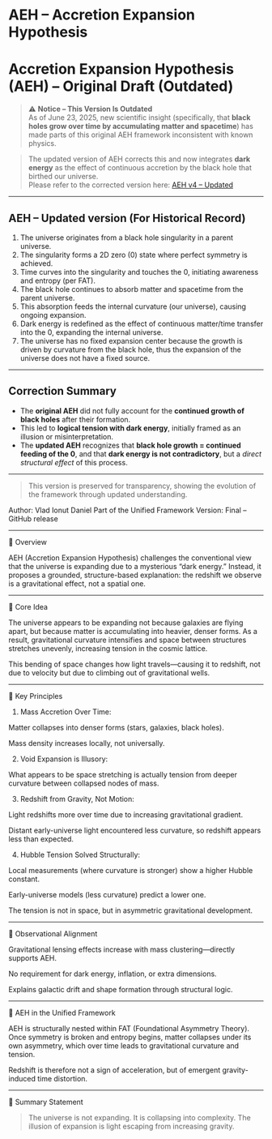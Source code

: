 # AEH – Accretion Expansion Hypothesis

# Accretion Expansion Hypothesis (AEH) – Original Draft (Outdated)

> ⚠️ **Notice – This Version Is Outdated**  
> As of June 23, 2025, new scientific insight (specifically, that **black holes grow over time by accumulating matter and spacetime**) has made parts of this original AEH framework inconsistent with known physics.

> The updated version of AEH corrects this and now integrates **dark energy** as the effect of continuous accretion by the black hole that birthed our universe.  
> Please refer to the corrected version here: [AEH v4 – Updated](./AEH_v4_Updated.md)

---

## AEH – Updated version (For Historical Record)

1. The universe originates from a black hole singularity in a parent universe.
2. The singularity forms a 2D zero (0) state where perfect symmetry is achieved.
3. Time curves into the singularity and touches the 0, initiating awareness and entropy (per FAT).
4. The black hole continues to absorb matter and spacetime from the parent universe.
5. This absorption feeds the internal curvature (our universe), causing ongoing expansion.
6. Dark energy is redefined as the effect of continuous matter/time transfer into the 0, expanding the internal universe.
7. The universe has no fixed expansion center because the growth is driven by curvature from the black hole, thus the expansion of the universe does not have a fixed source.

---

## Correction Summary

- The **original AEH** did not fully account for the **continued growth of black holes** after their formation.
- This led to **logical tension with dark energy**, initially framed as an illusion or misinterpretation.
- The **updated AEH** recognizes that **black hole growth = continued feeding of the 0**, and that **dark energy is not contradictory**, but a *direct structural effect* of this process.

---

> This version is preserved for transparency, showing the evolution of the framework through updated understanding.

Author: Vlad Ionut Daniel
Part of the Unified Framework
Version: Final – GitHub release


---

🌌 Overview

AEH (Accretion Expansion Hypothesis) challenges the conventional view that the universe is expanding due to a mysterious “dark energy.” Instead, it proposes a grounded, structure-based explanation: the redshift we observe is a gravitational effect, not a spatial one.


---

🔬 Core Idea

The universe appears to be expanding not because galaxies are flying apart, but because matter is accumulating into heavier, denser forms. As a result, gravitational curvature intensifies and space between structures stretches unevenly, increasing tension in the cosmic lattice.

This bending of space changes how light travels—causing it to redshift, not due to velocity but due to climbing out of gravitational wells.


---

🧩 Key Principles

1. Mass Accretion Over Time:

Matter collapses into denser forms (stars, galaxies, black holes).

Mass density increases locally, not universally.



2. Void Expansion is Illusory:

What appears to be space stretching is actually tension from deeper curvature between collapsed nodes of mass.



3. Redshift from Gravity, Not Motion:

Light redshifts more over time due to increasing gravitational gradient.

Distant early-universe light encountered less curvature, so redshift appears less than expected.



4. Hubble Tension Solved Structurally:

Local measurements (where curvature is stronger) show a higher Hubble constant.

Early-universe models (less curvature) predict a lower one.

The tension is not in space, but in asymmetric gravitational development.





---

🔭 Observational Alignment

Gravitational lensing effects increase with mass clustering—directly supports AEH.

No requirement for dark energy, inflation, or extra dimensions.

Explains galactic drift and shape formation through structural logic.



---

🔁 AEH in the Unified Framework

AEH is structurally nested within FAT (Foundational Asymmetry Theory). Once symmetry is broken and entropy begins, matter collapses under its own asymmetry, which over time leads to gravitational curvature and tension.

Redshift is therefore not a sign of acceleration, but of emergent gravity-induced time distortion.


---

📌 Summary Statement

> The universe is not expanding. It is collapsing into complexity. The illusion of expansion is light escaping from increasing gravity.


